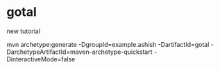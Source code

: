 # gotal
new tutorial 


mvn archetype:generate -DgroupId=example.ashish   -DartifactId=gotal -DarchetypeArtifactId=maven-archetype-quickstart -DinteractiveMode=false


